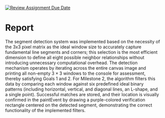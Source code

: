[![Review Assignment Due Date](https://classroom.github.com/assets/deadline-readme-button-22041afd0340ce965d47ae6ef1cefeee28c7c493a6346c4f15d667ab976d596c.svg)](https://classroom.github.com/a/ZCO_vauY)
# Report

The segment detection system was implemented based on the necessity of the 3x3 pixel matrix as the ideal window size to accurately capture fundamental line segments and corners; this selection is the most efficient dimension to define all eight possible neighbor relationships without introducing unnecessary computational overhead. The detection mechanism operates by iterating across the entire canvas image and printing all non-empty $3 \times 3$ windows to the console for assessment, thereby satisfying Goals 1 and 2. For Milestone 2, the algorithm filters this data by comparing each window against six predefined ideal binary patterns (including horizontal, vertical, and diagonal lines, an L-shape, and a single point). Successful matches are stored, and their location is visually confirmed in the paintEvent by drawing a purple-colored verification rectangle centered on the detected segment, demonstrating the correct functionality of the implemented filters.

